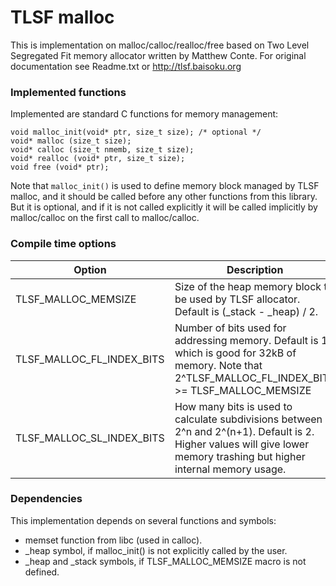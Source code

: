 # TLSF malloc

This is implementation on malloc/calloc/realloc/free based on Two Level Segregated Fit memory allocator written by Matthew Conte. For original documentation see Readme.txt or http://tlsf.baisoku.org

### Implemented functions

Implemented are standard C functions for memory management:
```
void malloc_init(void* ptr, size_t size); /* optional */
void* malloc (size_t size);
void* calloc (size_t nmemb, size_t size);
void* realloc (void* ptr, size_t size);
void free (void* ptr);
```

Note that `malloc_init()` is used to define memory block managed by TLSF malloc, and it should be called before any other functions from this library. But it is optional, and if it is not called explicitly it will be called implicitly by malloc/calloc on the first call to malloc/calloc.

### Compile time options

| Option | Description |
|----------------------------------------|------------------------------------------------------|
| TLSF_MALLOC_MEMSIZE | Size of the heap memory block to be used by TLSF allocator. Default is (_stack - _heap) / 2. |
| TLSF_MALLOC_FL_INDEX_BITS | Number of bits used for addressing memory. Default is 15 which is good for 32kB of memory. Note that 2^TLSF_MALLOC_FL_INDEX_BITS >= TLSF_MALLOC_MEMSIZE |
| TLSF_MALLOC_SL_INDEX_BITS | How many bits is used to calculate subdivisions between 2^n and 2^(n+1). Default is 2. Higher values will give lower memory trashing but higher internal memory usage. |

### Dependencies

This implementation depends on several functions and symbols:

-	memset function from libc (used in calloc). 
-	_heap symbol, if malloc_init() is not explicitly called by the user.
-	_heap and _stack symbols, if TLSF_MALLOC_MEMSIZE macro is not defined.


